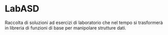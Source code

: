 # LabASD
Raccolta di soluzioni ad esercizi di laboratorio che nel tempo si trasformerà in libreria di funzioni di base per manipolare strutture dati.

